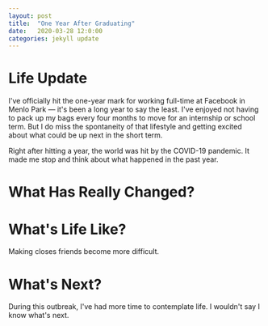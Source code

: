 ```yaml
---
layout: post
title:  "One Year After Graduating"
date:   2020-03-28 12:0:00
categories: jekyll update
---
```


# Life Update

I've officially hit the one-year mark for working full-time at Facebook in Menlo Park — it's been a long year to say the least. I've enjoyed not having to pack up my bags every four months to move for an internship or school term. But I do miss the spontaneity of that lifestyle and getting excited about what could be up next in the short term. 

Right after hitting a year, the world was hit by the COVID-19 pandemic. It made me stop and think about what happened in the past year.

# What Has Really Changed?

# What's Life Like?

Making closes friends become more difficult.

# What's Next?

During this outbreak, I've had more time to contemplate life. I wouldn't say I know what's next.
